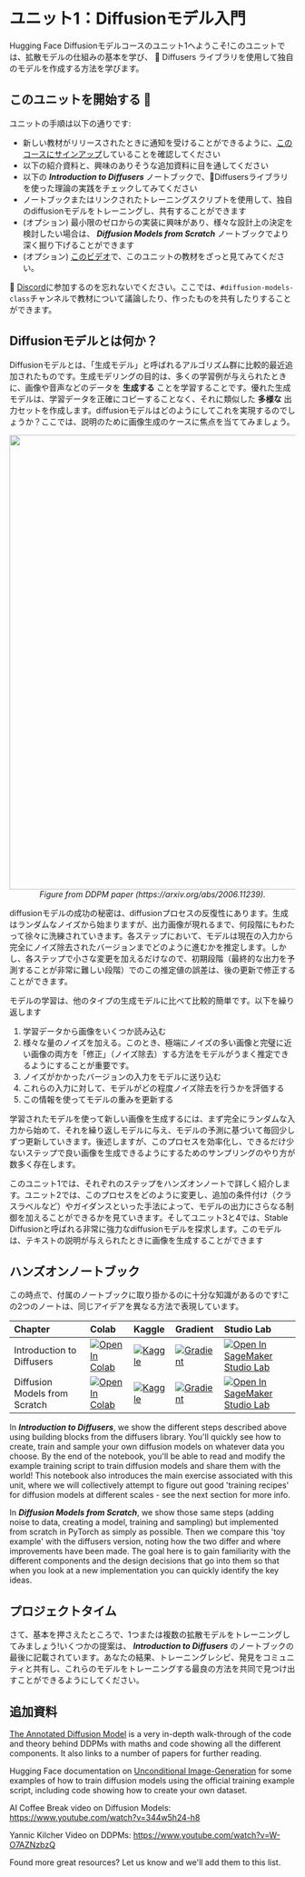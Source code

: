 # ユニット1：Diffusionモデル入門

Hugging Face Diffusionモデルコースのユニット1へようこそ!このユニットでは、拡散モデルの仕組みの基本を学び、
🤗 Diffusers ライブラリを使用して独自のモデルを作成する方法を学びます。

## このユニットを開始する :rocket:

ユニットの手順は以下の通りです:

- 新しい教材がリリースされたときに通知を受けることができるように、[このコースにサインアップ](https://huggingface.us17.list-manage.com/subscribe?u=7f57e683fa28b51bfc493d048&id=ef963b4162)していることを確認してください
- 以下の紹介資料と、興味のありそうな追加資料に目を通してください
- 以下の _**Introduction to Diffusers**_ ノートブックで、🤗Diffusersライブラリを使った理論の実践をチェックしてみてください
- ノートブックまたはリンクされたトレーニングスクリプトを使用して、独自のdiffusionモデルをトレーニングし、共有することができます
- (オプション) 最小限のゼロからの実装に興味があり、様々な設計上の決定を検討したい場合は、 _**Diffusion Models from Scratch**_ ノートブックでより深く掘り下げることができます
- (オプション) [このビデオ](https://www.youtube.com/watch?v=09o5cv6u76c)で、このユニットの教材をざっと見てみてください。


:loudspeaker: [Discord](https://huggingface.co/join/discord)に参加するのを忘れないでください。ここでは、`#diffusion-models-class`チャンネルで教材について議論したり、作ったものを共有したりすることができます。

## Diffusionモデルとは何か？

Diffusionモデルとは、「生成モデル」と呼ばれるアルゴリズム群に比較的最近追加されたものです。生成モデリングの目的は、多くの学習例が与えられたときに、画像や音声などのデータを **生成する** ことを学習することです。優れた生成モデルは、学習データを正確にコピーすることなく、それに類似した **多様な** 出力セットを作成します。diffusionモデルはどのようにしてこれを実現するのでしょうか？ここでは、説明のために画像生成のケースに焦点を当ててみましょう。

<p align="center">
    <img src="https://user-images.githubusercontent.com/10695622/174349667-04e9e485-793b-429a-affe-096e8199ad5b.png" width="800"/>
    <br>
    <em> Figure from DDPM paper (https://arxiv.org/abs/2006.11239). </em>
<p>

diffusionモデルの成功の秘密は、diffusionプロセスの反復性にあります。生成はランダムなノイズから始まりますが、出力画像が現れるまで、何段階にもわたって徐々に洗練されていきます。各ステップにおいて、モデルは現在の入力から完全にノイズ除去されたバージョンまでどのように進むかを推定します。しかし、各ステップで小さな変更を加えるだけなので、初期段階（最終的な出力を予測することが非常に難しい段階）でのこの推定値の誤差は、後の更新で修正することができます。

モデルの学習は、他のタイプの生成モデルに比べて比較的簡単です。以下を繰り返します
1) 学習データから画像をいくつか読み込む
2) 様々な量のノイズを加える。このとき、極端にノイズの多い画像と完璧に近い画像の両方を「修正」（ノイズ除去）する方法をモデルがうまく推定できるようにすることが重要です。
3) ノイズがかかったバージョンの入力をモデルに送り込む
4) これらの入力に対して、モデルがどの程度ノイズ除去を行うかを評価する
5) この情報を使ってモデルの重みを更新する
    
学習されたモデルを使って新しい画像を生成するには、まず完全にランダムな入力から始めて、それを繰り返しモデルに与え、モデルの予測に基づいて毎回少しずつ更新していきます。後述しますが、このプロセスを効率化し、できるだけ少ないステップで良い画像を生成できるようにするためのサンプリングのやり方が数多く存在します。

このユニット1では、それぞれのステップをハンズオンノートで詳しく紹介します。ユニット2では、このプロセスをどのように変更し、追加の条件付け（クラスラベルなど）やガイダンスといった手法によって、モデルの出力にさらなる制御を加えることができるかを見ていきます。そしてユニット3と4では、Stable Diffusionと呼ばれる非常に強力なdiffusionモデルを探求します。このモデルは、テキストの説明が与えられたときに画像を生成することができます

## ハンズオンノートブック

この時点で、付属のノートブックに取り掛かるのに十分な知識があるのです!この2つのノートは、同じアイデアを異なる方法で表現しています。

| Chapter                                     | Colab                                                                                                                                                                                               | Kaggle                                                                                                                                                                                                   | Gradient                                                                                                                                                                               | Studio Lab                                                                                                                                                                                                   |
|:--------------------------------------------|:----------------------------------------------------------------------------------------------------------------------------------------------------------------------------------------------------|:---------------------------------------------------------------------------------------------------------------------------------------------------------------------------------------------------------|:---------------------------------------------------------------------------------------------------------------------------------------------------------------------------------------|:-------------------------------------------------------------------------------------------------------------------------------------------------------------------------------------------------------------|
| Introduction to Diffusers                                | [![Open In Colab](https://colab.research.google.com/assets/colab-badge.svg)](https://colab.research.google.com/github/huggingface/diffusion-models-class/blob/main/unit1/01_introduction_to_diffusers.ipynb)              | [![Kaggle](https://kaggle.com/static/images/open-in-kaggle.svg)](https://kaggle.com/kernels/welcome?src=https://github.com/huggingface/diffusion-models-class/blob/main/unit1/01_introduction_to_diffusers.ipynb)              | [![Gradient](https://assets.paperspace.io/img/gradient-badge.svg)](https://console.paperspace.com/github/huggingface/diffusion-models-class/blob/main/unit1/01_introduction_to_diffusers.ipynb)              | [![Open In SageMaker Studio Lab](https://studiolab.sagemaker.aws/studiolab.svg)](https://studiolab.sagemaker.aws/import/github/huggingface/diffusion-models-class/blob/main/unit1/01_introduction_to_diffusers.ipynb)              |
| Diffusion Models from Scratch                                | [![Open In Colab](https://colab.research.google.com/assets/colab-badge.svg)](https://colab.research.google.com/github/huggingface/diffusion-models-class/blob/main/unit1/02_diffusion_models_from_scratch.ipynb)              | [![Kaggle](https://kaggle.com/static/images/open-in-kaggle.svg)](https://kaggle.com/kernels/welcome?src=https://github.com/huggingface/diffusion-models-class/blob/main/unit1/02_diffusion_models_from_scratch.ipynb)              | [![Gradient](https://assets.paperspace.io/img/gradient-badge.svg)](https://console.paperspace.com/github/huggingface/diffusion-models-class/blob/main/unit1/02_diffusion_models_from_scratch.ipynb)              | [![Open In SageMaker Studio Lab](https://studiolab.sagemaker.aws/studiolab.svg)](https://studiolab.sagemaker.aws/import/github/huggingface/diffusion-models-class/blob/main/unit1/02_diffusion_models_from_scratch.ipynb)              |

In _**Introduction to Diffusers**_, we show the different steps described above using building blocks from the diffusers library. You'll quickly see how to create, train and sample your own diffusion models on whatever data you choose. By the end of the notebook, you'll be able to read and modify the example training script to train diffusion models and share them with the world! This notebook also introduces the main exercise associated with this unit, where we will collectively attempt to figure out good 'training recipes' for diffusion models at different scales - see the next section for more info.

In _**Diffusion Models from Scratch**_, we show those same steps (adding noise to data, creating a model, training and sampling) but implemented from scratch in PyTorch as simply as possible. Then we compare this 'toy example' with the diffusers version, noting how the two differ and where improvements have been made. The goal here is to gain familiarity with the different components and the design decisions that go into them so that when you look at a new implementation you can quickly identify the key ideas.

## プロジェクトタイム

さて、基本を押さえたところで、1つまたは複数の拡散モデルをトレーニングしてみましょう!いくつかの提案は、 _**Introduction to Diffusers**_ のノートブックの最後に記載されています。あなたの結果、トレーニングレシピ、発見をコミュニティと共有し、これらのモデルをトレーニングする最良の方法を共同で見つけ出すことができるようにしてください。

## 追加資料

[The Annotated Diffusion Model](https://huggingface.co/blog/annotated-diffusion) is a very in-depth walk-through of the code and theory behind DDPMs with
 maths and code showing all the different components. It also links to a number of papers for further reading.

Hugging Face documentation on [Unconditional Image-Generation](https://huggingface.co/docs/diffusers/training/unconditional_training) for some examples of how to train diffusion models using the official training example script, including code showing how to create your own dataset.

AI Coffee Break video on Diffusion Models: https://www.youtube.com/watch?v=344w5h24-h8

Yannic Kilcher Video on DDPMs: https://www.youtube.com/watch?v=W-O7AZNzbzQ

Found more great resources? Let us know and we'll add them to this list.
